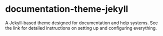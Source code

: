 # documentation-theme-jekyll
A Jekyll-based theme designed for documentation and help systems. See the link for detailed instructions on setting up and configuring everything.
